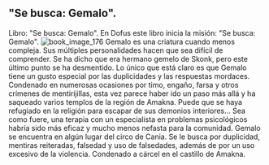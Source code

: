 ## "Se busca: Gemalo".
Libro: "Se busca: Gemalo".
En Dofus este libro inicia la misión: "Se busca: Gemalo".
![book_image_176](https://media.discordapp.net/attachments/1105643336989159555/1105647822369464453/176.jpg)
Gemalo es una criatura cuando menos compleja. Sus múltiples personalidades hacen que sea difícil de comprender. Se ha dicho que era hermano gemelo de Skonk, pero este último punto se ha desmentido. Lo único que está claro es que Gemalo tiene un gusto especial por las duplicidades y las respuestas mordaces. Condenado en numerosas ocasiones por timo, engaño, farsa y otros crímenes de mentirijillas, esta vez parece haber ido un paso más allá y ha saqueado varios templos de la región de Amakna. Puede que se haya refugiado en la religión para escapar de sus demonios interiores... Sea como fuere, una terapia con un especialista en problemas psicológicos habría sido más eficaz y mucho menos nefasta para la comunidad.
Gemalo se encuentra en algún lugar del circo de Cania.
Se le busca por duplicidad, mentiras reiteradas, falsedad y uso de falsedades, además de por un uso excesivo de la violencia.
Condenado a cárcel en el castillo de Amakna.